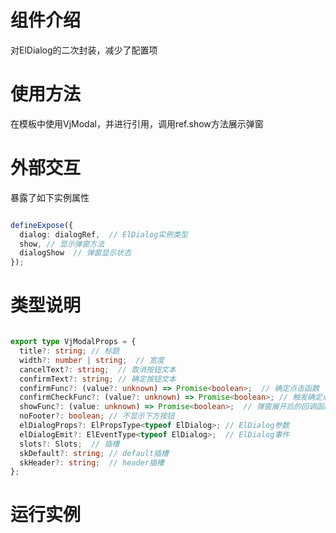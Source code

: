 # 组件介绍

对ElDialog的二次封装，减少了配置项

# 使用方法

在模板中使用VjModal，并进行引用，调用ref.show方法展示弹窗

# 外部交互

暴露了如下实例属性

```ts

defineExpose({
  dialog: dialogRef,  // ElDialog实例类型
  show, // 显示弹窗方法
  dialogShow  // 弹窗显示状态
});

```

# 类型说明

```ts

export type VjModalProps = {
  title?: string; // 标题
  width?: number | string;  // 宽度
  cancelText?: string;  // 取消按钮文本
  confirmText?: string; // 确定按钮文本
  confirmFunc?: (value?: unknown) => Promise<boolean>;  // 确定点击函数
  confirmCheckFunc?: (value?: unknown) => Promise<boolean>; // 触发确定点击函数前的校验函数
  showFunc?: (value: unknown) => Promise<boolean>;  // 弹窗展开后的回调函数
  noFooter?: boolean; // 不显示下方按钮
  elDialogProps?: ElPropsType<typeof ElDialog>; // ElDialog参数
  elDialogEmit?: ElEventType<typeof ElDialog>;  // ElDialog事件
  slots?: Slots;  // 插槽
  skDefault?: string; // default插槽
  skHeader?: string;  // header插槽
};

```

# 运行实例
